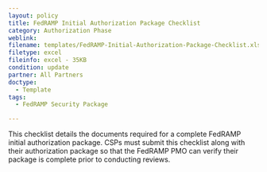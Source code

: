 ```yaml
---
layout: policy   
title: FedRAMP Initial Authorization Package Checklist
category: Authorization Phase
weblink:
filename: templates/FedRAMP-Initial-Authorization-Package-Checklist.xlsx
filetype: excel
fileinfo: excel - 35KB
condition: update
partner: All Partners
doctype:
  - Template
tags:
  - FedRAMP Security Package

---
```

This checklist details the documents required for a complete FedRAMP initial authorization package. CSPs must submit this checklist along with their authorization package so that the FedRAMP PMO can verify their package is complete prior to conducting reviews.
